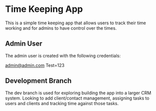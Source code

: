 # Time Keeping App

This is a simple time keeping app that allows users to track their time working and for admins to have control over the times.

## Admin User

The admin user is created with the following credentials:

admin@admin.com
Test=123

## Development Branch

The dev branch is used for exploring building the app into a larger CRM system.
Looking to add client/contact management, assigning tasks to users and clients and tracking time against those tasks.